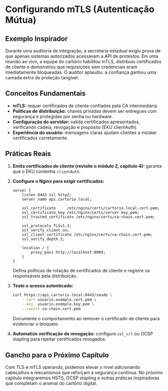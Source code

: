# Configurando mTLS (Autenticação Mútua)

## Exemplo Inspirador

Durante uma auditoria de integração, a secretaria estadual exigiu prova de que apenas sistemas autorizados acessavam a API de protestos. Em uma reunião ao vivo, a equipe do cartório habilitou mTLS, distribuiu certificados de cliente e demonstrou que requisições sem credenciais eram imediatamente bloqueadas. O auditor aplaudiu: a confiança ganhou uma camada extra de proteção tangível.

## Conceitos Fundamentais

- **mTLS:** requer certificados de cliente confiados pela CA intermediária.
- **Políticas de distribuição:** chaves privadas devem ser entregues com segurança e protegidas por senha ou hardware.
- **Configuração do servidor:** valida certificados apresentados, verificando cadeia, revogação e propósito (EKU clientAuth).
- **Experiência do usuário:** mensagens claras ajudam clientes a instalar certificados corretamente.

## Práticas Reais

1. **Emita certificados de cliente (revisite o módulo 2, capítulo 4):** garanta que o EKU contenha `clientAuth`.

2. **Configure o Nginx para exigir certificados:**
   ```nginx
   server {
       listen 8443 ssl http2;
       server_name api.cartorio.local;

       ssl_certificate     /etc/nginx/certs/cartorio.local.cert.pem;
       ssl_certificate_key /etc/nginx/certs/server.key.pem;
       ssl_trusted_certificate /etc/nginx/certs/ca-chain.cert.pem;

       ssl_protocols TLSv1.3;
       ssl_verify_client on;
       ssl_client_certificate /etc/nginx/certs/ca-chain.cert.pem;
       ssl_verify_depth 2;

       location / {
           proxy_pass http://localhost:8080;
       }
   }
   ```
   Defina políticas de rotação de certificados de cliente e registre os responsáveis pela distribuição.

3. **Teste o acesso autenticado:**
   ```bash
   curl https://api.cartorio.local:8443/saude \
       --cert usuario.exemplo.cert.pem \
       --key  usuario.exemplo.key.pem \
       --cacert ca-chain.cert.pem
   ```
   Documente o comportamento ao remover o certificado de cliente para evidenciar o bloqueio.

4. **Automatize verificação de revogação:** configure `ssl_crl` ou OCSP stapling para rejeitar certificados revogados.

## Gancho para o Próximo Capítulo

Com TLS e mTLS operando, podemos elevar o nível adicionando cabeçalhos e mecanismos que reforçam a segurança contínua. No próximo capítulo integraremos HSTS, OCSP stapling e outras práticas inspiradoras que completam o arsenal do cartório digital.
